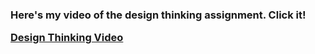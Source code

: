 

<h3>Here's my video of the design thinking assignment. Click it!

[Design Thinking Video](https://youtu.be/__oFY8RwpXE?feature=shared)
